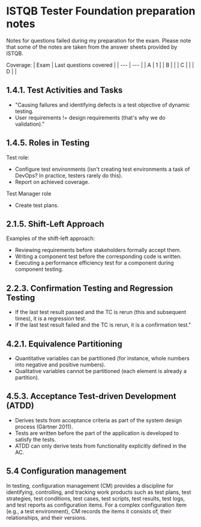 # ISTQB Tester Foundation preparation notes
Notes for questions failed during my preparation for the exam. Please note that some of the notes are taken from the answer sheets provided by ISTQB.

Coverage:
| Exam | Last questions covered |
| --- | --- |
| A   |  1   |
| B   |     |
| C   |     |
| D   |     |

## 1.4.1. Test Activities and Tasks
* "Causing failures and identifying defects is a test objective of dynamic testing. 
* User requirements != design requirements (that's why we do validation)."

## 1.4.5. Roles in Testing

Test role:
* Configure test environments (isn't creating test environments a task of DevOps? In practice, testers rarely do this).
* Report on achieved coverage.

Test Manager role
* Create test plans.

## 2.1.5. Shift-Left Approach
Examples of the shift-left approach:
* Reviewing requirements before stakeholders formally accept them.
* Writing a component test before the corresponding code is written.
* Executing a performance efficiency test for a component during component testing.

## 2.2.3. Confirmation Testing and Regression Testing
* If the last test result passed and the TC is rerun (this and subsequent times), it is a regression test.
* If the last test result failed and the TC is rerun, it is a confirmation test."

## 4.2.1. Equivalence Partitioning
* Quantitative variables can be partitioned (for instance, whole numbers into negative and positive numbers).
* Qualitative variables cannot be partitioned (each element is already a partition).

## 4.5.3. Acceptance Test-driven Development (ATDD)
* Derives tests from acceptance criteria as part of the system design process (Gärtner 2011).
* Tests are written before the part of the application is developed to satisfy the tests.
* ATDD can only derive tests from functionality explicitly defined in the AC.

## 5.4 Configuration management
In testing, configuration management (CM) provides a discipline for identifying, controlling, and tracking work products such as test plans, test strategies, test conditions, test cases, test scripts, test results, test logs, and test reports as configuration items. For a complex configuration item (e.g., a test environment), CM records the items it consists of, their relationships, and their versions.
